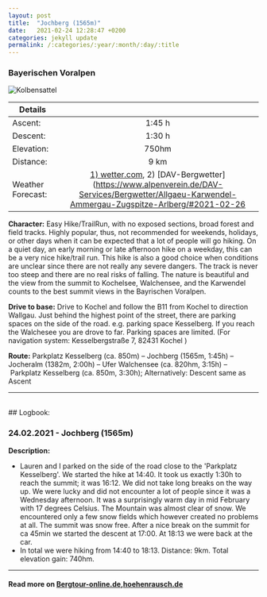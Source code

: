 ```yaml
---
layout: post
title:  "Jochberg (1565m)"
date:   2021-02-24 12:28:47 +0200
categories: jekyll update
permalink: /:categories/:year/:month/:day/:title
---
```

### Bayerischen Voralpen

![Kolbensattel](/hikingblog.github.io/assets/img/hiking/2021-02-24-Jochberg.jpg)


| Details       |               |
| ------------- |:-------------:|
| Ascent:       | 1:45 h  |
| Descent:      | 1:30 h  |
| Elevation:    | 750hm   |
| Distance:     | 9 km    |
| Weather Forecast: | [1) wetter.com](https://www.wetter.com/deutschland/kochel-am-see/kochel/DE0005655.html), 2) [DAV-Bergwetter](https://www.alpenverein.de/DAV-Services/Bergwetter/Allgaeu-Karwendel-Ammergau-Zugspitze-Arlberg/#2021-02-26|weatherLayer)|


**Character:** Easy Hike/TrailRun, with no exposed sections, broad forest and field tracks. Highly popular, thus, not recommended for weekends, holidays, or other days when it can be expected that a lot of people will go hiking. On a quiet day, an early morning or late afternoon hike on a weekday, this can be a very nice hike/trail run.
This hike is also a good choice when conditions are unclear since there are not really any severe dangers. The track is never too steep and there are no real risks of falling.
The nature is beautiful and the view from the summit to Kochelsee, Walchensee, and the Karwendel counts to the best summit views in the Bayrischen Voralpen.


**Drive to base:**
Drive to Kochel and follow the B11 from Kochel to direction Wallgau. Just behind the highest point of the street, there are parking spaces on the side of the road. e.g. parking space Kesselberg. If you reach the Walchesee you are drove to far. Parking spaces are limited. (For navigation system:  Kesselbergstraße 7, 82431 Kochel )

**Route:**  Parkplatz Kesselberg (ca. 850m) – Jochberg (1565m, 1:45h) – Jocheralm (1382m, 2:00h) – Ufer Walchensee (ca. 820hm, 3:15h) – Parkplatz Kesselberg (ca. 850m, 3:30h);  Alternatively:  Descent same as Ascent



-------
<br>
## Logbook:

### 24.02.2021 - Jochberg (1565m)

**Description:**
- Lauren and I parked on the side of the road close to the 'Parkplatz Kesselberg'. We started the hike at 14:40. It took us exactly 1:30h to reach the summit; it was 16:12. We did not take long breaks on the way up. We were lucky and did not encounter a lot of people since it was a Wednesday afternoon. It was a surprisingly warm day in mid February with 17 degrees Celsius. The Mountain was almost clear of snow. We encountered only a few snow fields which however created no problems at all. The summit was snow free. After a nice break on the summit for ca 45min we started the descent at 17:00. At 18:13 we were back at the car.
- In total we were hiking from 14:40 to 18:13. Distance: 9km. Total elevation gain: 740hm.



---
#### Read more on  [Bergtour-online.de](https://www.bergtour-online.de/bergtouren/bergwanderungen/leicht/wanderung-jochberg-walchensee/),[hoehenrausch.de](https://www.hoehenrausch.de/berge/jochberg/)
